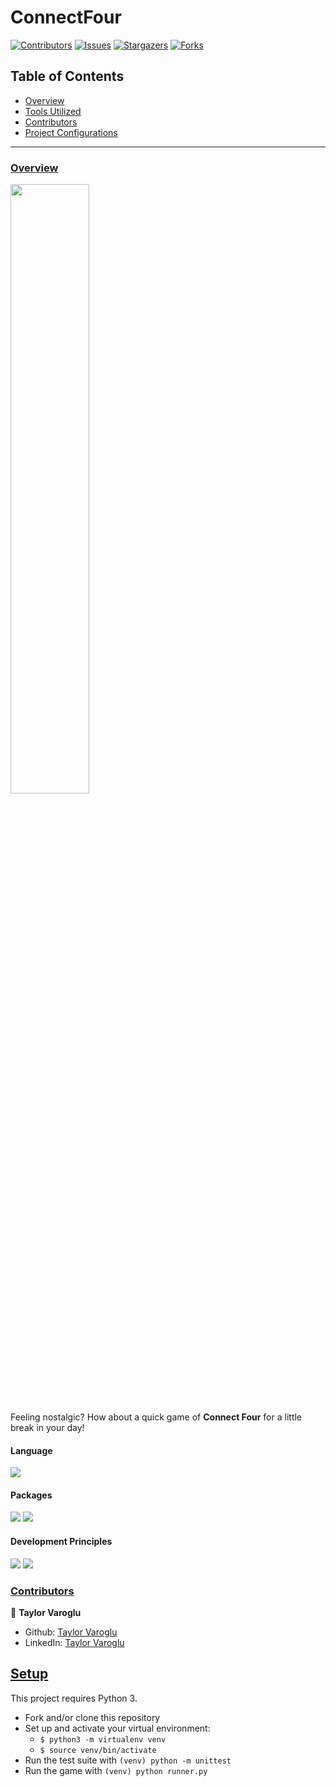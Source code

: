 # ConnectFour

[![Contributors][contributors-shield]][contributors-url]
[![Issues][issues-shield]][issues-url]
[![Stargazers][stars-shield]][stars-url]
[![Forks][forks-shield]][forks-url]
</br>


## Table of Contents

- [Overview](#overview)
- [Tools Utilized](#language)
- [Contributors](#contributors)
- [Project Configurations](#setup)


------

### <ins>Overview</ins>
<img src="https://user-images.githubusercontent.com/58891447/141860830-780cd2a5-0c87-434d-893c-c44bc3673cbd.jpeg" width=50%/>  

</br>

Feeling nostalgic? How about a quick game of **Connect Four** for a little break in your day!


#### Language
<p>
  <img src="https://img.shields.io/badge/Python-1572B6.svg?&style=flaste&logo=python&logoColor=white" />
</p>

#### Packages
<p>
  <img src="https://img.shields.io/badge/unittest-1572B6.svg?&style=flaste&logo=python&logoColor=white" />
  <img src="https://img.shields.io/badge/virtualenv-b81818.svg?&style=flaste&logo=rubygems&logoColor=white" />  
</p>

#### Development Principles
<p>
  <img src="https://img.shields.io/badge/OOP-b81818.svg?&style=flaste&logo=OOP&logoColor=white" />
  <img src="https://img.shields.io/badge/TDD-b87818.svg?&style=flaste&logo=TDD&logoColor=white" />
</p>

### <ins>Contributors</ins>

👤  **Taylor Varoglu**
- Github: [Taylor Varoglu](https://github.com/tvaroglu)
- LinkedIn: [Taylor Varoglu](https://www.linkedin.com/in/taylorvaroglu/)


## <ins>Setup</ins>

This project requires Python 3.

* Fork and/or clone this repository
* Set up and activate your virtual environment:
    * `$ python3 -m virtualenv venv`
    * `$ source venv/bin/activate`
* Run the test suite with `(venv) python -m unittest`
* Run the game with `(venv) python runner.py`



<!-- MARKDOWN LINKS & IMAGES -->

[contributors-shield]: https://img.shields.io/github/contributors/tvaroglu/connect_four.svg?style=flat
[contributors-url]: https://github.com/tvaroglu/connect_four/graphs/contributors
[forks-shield]: https://img.shields.io/github/forks/tvaroglu/connect_four.svg?style=flat
[forks-url]: https://github.com/tvaroglu/connect_four/network/members
[stars-shield]: https://img.shields.io/github/stars/tvaroglu/connect_four.svg?style=flat
[stars-url]: https://github.com/tvaroglu/connect_four/stargazers
[issues-shield]: https://img.shields.io/github/issues/tvaroglu/connect_four.svg?style=flat
[issues-url]: https://github.com/tvaroglu/connect_four/issues
